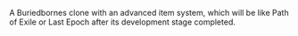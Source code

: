 A Buriedbornes clone with an advanced item system, which will be like Path of Exile or Last Epoch after its development stage completed.

